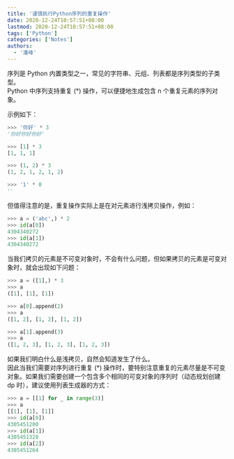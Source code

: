 ```yaml
---
title: '谨慎执行Python序列的重复操作'
date: 2020-12-24T10:57:51+08:00
lastmod: 2020-12-24T10:57:51+08:00
tags: ['Python']
categories: ['Notes']
authors:
  - '潘峰'
---
```


序列是 Python 内置类型之一，常见的字符串、元组、列表都是序列类型的子类型。  
Python 中序列支持重复 (\*) 操作，可以便捷地生成包含 n 个重复元素的序列对象。

示例如下：

```python
>>> '你好' * 3
'你好你好你好'

>>> [1] * 3
[1, 1, 1]

>>> (1, 2) * 3
(1, 2, 1, 2, 1, 2)

>>> '1' * 0
''
```

但值得注意的是，重复操作实际上是在对元素进行浅拷贝操作，例如：

```python
>>> a = ('abc',) * 2
>>> id(a[0])
4304340272
>>> id(a[1])
4304340272
```

当我们拷贝的元素是不可变对象时，不会有什么问题，但如果拷贝的元素是可变对象时，就会出现如下问题：

```python
>>> a = ([1],) * 3
>>> a
([1], [1], [1])

>>> a[0].append(2)
>>> a
([1, 2], [1, 2], [1, 2])

>>> a[1].append(3)
>>> a
([1, 2, 3], [1, 2, 3], [1, 2, 3])
```

如果我们明白什么是浅拷贝，自然会知道发生了什么。  
因此当我们需要对序列进行重复 (\*) 操作时，要特别注意重复的元素尽量是不可变对象。如果我们需要创建一个包含多个相同的可变对象的序列时（动态规划创建 dp 时），建议使用列表生成器的方式：

```python
>>> a = [[1] for _ in range(3)]
>>> a
[[1], [1], [1]]
>>> id(a[0])
4305451200
>>> id(a[1])
4305451328
>>> id(a[2])
4305451264
```
